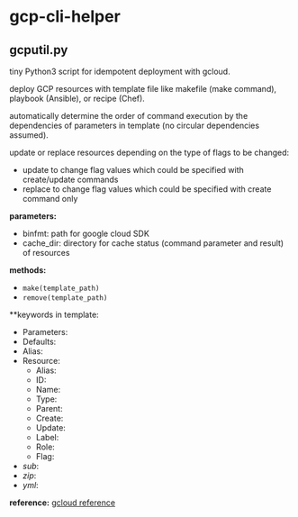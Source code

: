 # gcp-cli-helper

## gcputil.py
tiny Python3 script for idempotent deployment with gcloud.

deploy GCP resources with template file like makefile (make command), playbook (Ansible), or recipe (Chef).

automatically determine the order of command execution by the dependencies of parameters in template
(no circular dependencies assumed).

update or replace resources depending on the type of flags to be changed:
- update to change flag values which could be specified with create/update commands
- replace to change flag values which could be specified with create command only

**parameters:**
- binfmt: path for google cloud SDK
- cache_dir: directory for cache status (command parameter and result) of resources

**methods:**
- `make(template_path)`
- `remove(template_path)`

**keywords in template:
- Parameters:
- Defaults:
- Alias:
- Resource:
  - Alias:
  - ID:
  - Name:
  - Type:
  - Parent:
  - Create:
  - Update:
  - Label:
  - Role:
  - Flag:
- _sub_:
- _zip_:
- _yml_:

**reference:**
  [gcloud reference](https://cloud.google.com/sdk/gcloud/reference)

